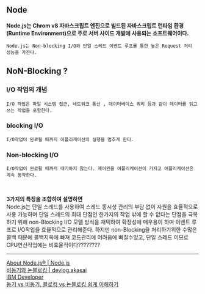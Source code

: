 ## Node

**Node.js는 Chrom v8 자바스크립트 엔진으로 빌드된 자바스크립트 런타임 환경(Runtime Environment)으로 주로 서버 사이드 개발에 사용되는 소프트웨어이다.**

```text
Node.js는 Non-blocking I/O와 단일 스레드 이벤트 루프를 통한 높은 Request 처리 성능을 가진다.
```

## NoN-Blocking ?

### I/O 작업의 개념

```text
I/O 작업은 파일 시스템 접근, 네트워크 통신 , 데이터베이스 쿼리 등과 같이 데이터를 읽고 쓰는 작업을 포함한다.
```

### blocking I/O

```text
I/O작업이 완료될 때까지 어플리케이션의 실행을 멈추게 한다.
```

### Non-blocking I/O 

```text
I/O작업이 완료될 때까지 대기하지 않는다. 제어권을 어플리케이션이 가지고 어플리케이션은 계속 동작한다.
```

&nbsp;

**3가지의 특징을 조합하여 설명하면**  
Node.js는 단일 스레드를 사용하여 스레드 동시성 관리의 부담 없이 자원을 효율적으로 사용 가능하며 단일 스레드의 최대 단점인 한가지의 작업 밖에 할 수 없다는 단점을 극복하기 위해 non-Blocking I/O 모델 방식을 채택하여 확장성에 매우용이 하며 이벤트 루프로 I/O작업을 효율적으로 관리해준다. 하지만 non-Blocking을 처리하기위한 수많은 콜백 때문에 콜백지옥에 빠져 코드관리에 어려움에 빠질수있고, 단일 스레드 이므로 CPU연산작업에는 비효율적이다????????

---

[About Node.js® | Node.js](https://nodejs.org/en/about)  
[비동기와 논블로킹 | devlog.akasai](https://akasai.space/node-js/about_node_js_3/)  
[IBM Developer](https://developer.ibm.com/articles/l-async/)  
[동기 vs 비동기, 블로킹 vs 논블로킹 쉽게 이해하기](https://siyoon210.tistory.com/147)
